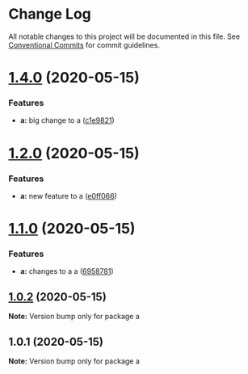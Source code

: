 # Change Log

All notable changes to this project will be documented in this file.
See [Conventional Commits](https://conventionalcommits.org) for commit guidelines.

# [1.4.0](https://github.com/victorlambert/lerna-test/compare/v1.3.0...v1.4.0) (2020-05-15)


### Features

* **a:** big change to a ([c1e9821](https://github.com/victorlambert/lerna-test/commit/c1e9821c06056e103ee300e28b73f5ad94740f5a))





# [1.2.0](https://github.com/victorlambert/lerna-test/compare/v1.1.1...v1.2.0) (2020-05-15)


### Features

* **a:** new feature to a ([e0ff066](https://github.com/victorlambert/lerna-test/commit/e0ff06638769685259357643ebdcd6cd42dd6edb))





# [1.1.0](https://github.com/victorlambert/lerna-test/compare/v1.0.2...v1.1.0) (2020-05-15)


### Features

* **a:** changes to a a ([6958781](https://github.com/victorlambert/lerna-test/commit/695878109290882c765547b24a8c8d2facceffc8))





## [1.0.2](/compare/v1.0.1...v1.0.2) (2020-05-15)

**Note:** Version bump only for package a





## 1.0.1 (2020-05-15)

**Note:** Version bump only for package a
